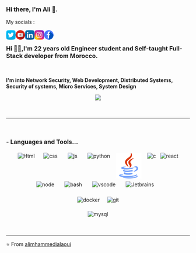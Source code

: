 

### Hi there, I'm Ali 👋.  

My socials : 

<a href="https://twitter.com/alimalaoui3">
  <img align="left" alt="Ali M'hammedi Alaoui| Twitter" width="26px" style="color:#FFFFFFF" src="https://github.com/alimhammedialaoui/alimhammedialaoui/blob/gh-pages/twitter.svg" />
</a>

<a href="https://www.youtube.com/channel/UCRQu4HG9tBidaVWpvzZErAQ">
  <img align="left" alt="Ali M'hammedi Alaoui| Youtube" width="26px" style="color:#FFFFFFF" src="https://github.com/alimhammedialaoui/alimhammedialaoui/blob/gh-pages/youtube.svg" />
</a>

<a href="https://www.linkedin.com/in/alimhammedialaoui/">
  <img align="left" alt="Linkedin" width="26px" src="https://github.com/alimhammedialaoui/alimhammedialaoui/blob/gh-pages/linkedin.svg" />
</a>

<a href="https://www.instagram.com/ali.mhammedi.alaoui">
  <img align="left" alt="Instagram" width="26px" src="https://github.com/alimhammedialaoui/alimhammedialaoui/blob/gh-pages/instagram.svg" />
</a>

<a href="https://www.facebook.com/ali.alaouimhammedi.3">
  <img align="left" alt="Instagram" width="26px" src="https://github.com/alimhammedialaoui/alimhammedialaoui/blob/gh-pages/facebook.svg" />
</a>

<br/>

### Hi 🙋‍♂️,I'm 22 years old Engineer student and Self-taught Full-Stack developer from Morocco.

<br />

**I'm into Network Security, Web Development, Distributed Systems, Security of systems, Micro Services, System Design**
<br />

<p align="center">
<img src="https://github-readme-stats.vercel.app/api?username=alimhammedialaoui&show_icons=true&title_color=fff&icon_color=79ff97&text_color=9f9f9f&bg_color=123">
</p>
<br />



*************

<br />

### - Languages and Tools...

<p align="center">
 <img src="https://upload.wikimedia.org/wikipedia/commons/6/61/HTML5_logo_and_wordmark.svg" width="70px" alt="Html" style="vertical-align:top; margin:4px">&nbsp&nbsp&nbsp
  <img src="https://upload.wikimedia.org/wikipedia/commons/3/3d/CSS.3.svg" width="50px" alt="css" style="vertical-align:top; margin:4px">&nbsp&nbsp&nbsp&nbsp
  <img src="https://upload.wikimedia.org/wikipedia/commons/d/d4/Javascript-shield.svg" width="50px" alt="js" style="vertical-align:top; margin:4px">&nbsp&nbsp&nbsp&nbsp
  <img src="https://upload.wikimedia.org/wikipedia/commons/c/c3/Python-logo-notext.svg" alt="python" width="60px" style="vertical-align:top; margin:4px">&nbsp
  <img src="https://github.com/alimhammedialaoui/alimhammedialaoui/blob/gh-pages/java.svg" width="70px" alt="java" style="vertical-align:top; margin:4px">&nbsp
  <img src="https://upload.wikimedia.org/wikipedia/commons/1/18/ISO_C%2B%2B_Logo.svg" width="55px" alt="c" style="vertical-align:top; margin:4px">
  <img src="https://upload.wikimedia.org/wikipedia/commons/a/a7/React-icon.svg" alt="react" width="90px" style="vertical-align:top; margin:4px">
  <img src="https://upload.wikimedia.org/wikipedia/commons/d/d9/Node.js_logo.svg" alt="node" width="80px" style="vertical-align:top; margin:4px">&nbsp&nbsp&nbsp&nbsp
  <img src="https://upload.wikimedia.org/wikipedia/commons/4/4b/Bash_Logo_Colored.svg" alt="bash" width="60px" style="vertical-align:top; margin:4px">&nbsp&nbsp&nbsp&nbsp
  <img src="https://upload.wikimedia.org/wikipedia/commons/2/2d/Visual_Studio_Code_1.18_icon.svg" width="60px" alt="vscode" style="vertical-align:top; margin:4px">&nbsp&nbsp&nbsp&nbsp
  <img src="https://upload.wikimedia.org/wikipedia/commons/1/1a/JetBrains_Logo_2016.svg" width="60px" alt="Jetbrains" style="vertical-align:top; margin:4px">&nbsp&nbsp&nbsp&nbsp <br/> <br/>
<img src="https://upload.wikimedia.org/wikipedia/commons/4/4e/Docker_%28container_engine%29_logo.svg" width="220px" alt="docker" style="vertical-align:top; margin:4px">&nbsp&nbsp
  <img src="https://upload.wikimedia.org/wikipedia/commons/e/e0/Git-logo.svg" width="150px" alt="git" style="vertical-align:top; margin:4px">
  <p align="center">
     <img src="https://upload.wikimedia.org/wikipedia/fr/6/62/MySQL.svg" width="150px" alt="mysql" style="vertical-align:top; margin:4px">
  </p>
</p>&nbsp&nbsp
  
</p>




***********************************




⭐️ From [alimhammedialaoui](https://github.com/alimhammedialaoui)
